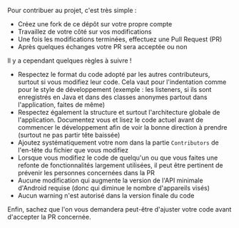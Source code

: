 Pour contribuer au projet, c'est très simple : 

 * Créez une fork de ce dépôt sur votre propre compte
 * Travaillez de votre côté sur vos modifications
 * Une fois les modifications terminées, effectuez une Pull Request (PR)
 * Après quelques échanges votre PR sera acceptée ou non

Il y a cependant quelques règles à suivre !

 * Respectez le format du code adopté par les autres contributeurs, surtout si vous modifiez leur code. Cela vaut pour l'indentation comme pour le style de développement (exemple : les listeners, si ils sont enregistrés en Java et dans des classes anonymes partout dans l'application, faites de même)
 * Respectez également la structure et surtout l'architecture globale de l'application. Documentez vous et lisez le code actuel avant de commencer le développement afin de voir la bonne direction à prendre (surtout ne pas partir tête baissée)
 * Ajoutez systématiquement votre nom dans la partie `Contributors` de l'en-tête du fichier que vous modifiez
 * Lorsque vous modifiez le code de quelqu'un ou que vous faites une refonte de fonctionnalités largement utilisées, il peut être pertinent de prévenir les personnes concernées dans la PR
 * Aucune modification qui augmente la version de l'API minimale d'Android requise (donc qui diminue le nombre d'appareils visés)
 * Aucun warning n'est autorisé dans la version finale du code
 
 Enfin, sachez que l'on vous demandera peut-être d'ajuster votre code avant d'accepter la PR concernée.
